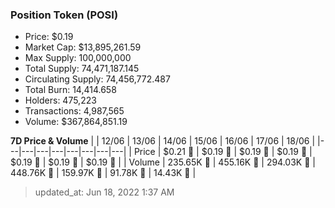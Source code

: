 
  ### Position Token (POSI)
  - Price: $0.19
  - Market Cap: $13,895,261.59
  - Max Supply: 100,000,000
  - Total Supply: 74,471,187.145
  - Circulating Supply: 74,456,772.487
  - Total Burn: 14,414.658
  - Holders: 475,223
  - Transactions: 4,987,565
  - Volume: $367,864,851.19

  **7D Price & Volume**
  | | 12&#x2F;06 | 13&#x2F;06 | 14&#x2F;06 | 15&#x2F;06 | 16&#x2F;06 | 17&#x2F;06 | 18&#x2F;06 |
  |---|---|---|---|---|---|---|---|
  | Price | $0.21 🔻 | $0.19 🔻 | $0.19 🔻 | $0.19 🚀 | $0.19 🔻 | $0.19 🚀 | $0.19 🔻 |
  | Volume | 235.65K 🚀 | 455.16K 🚀 | 294.03K 🔻 | 448.76K 🚀 | 159.97K 🔻 | 91.78K 🔻 | 14.43K 🔻 |

  > updated_at: Jun 18, 2022 1:37 AM
